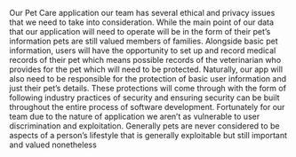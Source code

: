 Our Pet Care application our team has several ethical and privacy issues that we
need to take into consideration. While the main point of our data that our application will need to
operate will be in the form of their pet’s information pets are still valued members of families.
Alongside basic pet information, users will have the opportunity to set up and record medical
records of their pet which means possible records of the veterinarian who provides for the pet
which will need to be protected. Naturally, our app will also need to be responsible for the
protection of basic user information and just their pet’s details. These protections will come
through with the form of following industry practices of security and ensuring security can be
built throughout the entire process of software development. Fortunately for our team due to the
nature of application we aren’t as vulnerable to user discrimination and exploitation. Generally
pets are never considered to be aspects of a person’s lifestyle that is generally exploitable but still
important and valued nonetheless
